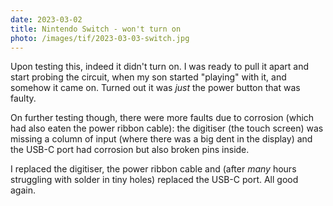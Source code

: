 ```yaml
---
date: 2023-03-02
title: Nintendo Switch - won't turn on
photo: /images/tif/2023-03-03-switch.jpg
---
```


Upon testing this, indeed it didn't turn on. I was ready to pull it apart and start probing the circuit, when my son started "playing" with it, and somehow it came on. Turned out it was _just_ the power button that was faulty.

On further testing though, there were more faults due to corrosion (which had also eaten the power ribbon cable): the digitiser (the touch screen) was missing a column of input (where there was a big dent in the display) and the USB-C port had corrosion but also broken pins inside.

I replaced the digitiser, the power ribbon cable and (after _many_ hours struggling with solder in tiny holes) replaced the USB-C port. All good again.
